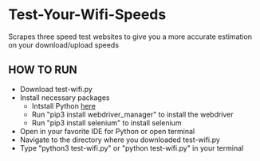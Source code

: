 # Test-Your-Wifi-Speeds
Scrapes three speed test websites to give you a more accurate estimation on your download/upload speeds

## HOW TO RUN
- Download test-wifi.py
- Install necessary packages
  - Intstall Python [here](https://www.python.org/downloads/)
  - Run "pip3 install webdriver_manager" to install the webdriver
  - Run "pip3 install selenium" to install selenium
- Open in your favorite IDE for Python or open terminal
- Navigate to the directory where you downloaded test-wifi.py
- Type "python3 test-wifi.py" or "python test-wifi.py" in your terminal
